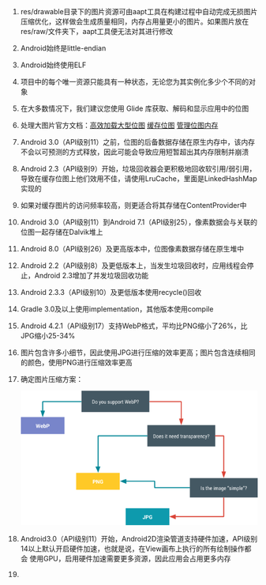 1. res/drawable目录下的图片资源可由aapt工具在构建过程中自动完成无损图片压缩优化，这样做会生成质量相同，内存占用量更小的图片。如果图片放在
res/raw/文件夹下，aapt工具便无法对其进行修改
2. Android始终是little-endian
3. Android始终使用ELF
4. 项目中的每个唯一资源只能具有一种状态，无论您为其实例化多少个不同的对象
5. 在大多数情况下，我们建议您使用 Glide 库获取、解码和显示应用中的位图
6. 处理大图片官方文档：[高效加载大型位图](https://developer.android.google.cn/topic/performance/graphics/load-bitmap?hl=zh_cn) 
 [缓存位图](https://developer.android.google.cn/topic/performance/graphics/cache-bitmap?hl=zh_cn)
 [管理位图内存](https://developer.android.google.cn/topic/performance/graphics/manage-memory?hl=zh_cn)
7. Android 3.0（API级别11）之前，位图的后备数据存储在原生内存中，该内存不会以可预测的方式释放，因此可能会导致应用短暂超出其内存限制并崩溃
8. Android 2.3（API级别9）开始，垃圾回收器会更积极地回收软引用/弱引用，导致在缓存位图上他们效用不佳，请使用LruCache，里面是LinkedHashMap实现的
9. 如果对缓存图片的访问频率较高，则更适合将其存储在ContentProvider中
10. Android 3.0（API级别11）到Android 7.1（API级别25），像素数据会与关联的位图一起存储在Dalvik堆上
11. Android 8.0（API级别26）及更高版本中，位图像素数据存储在原生堆中
12. Android 2.2（API级别8）及更低版本上，当发生垃圾回收时，应用线程会停止，Android 2.3增加了并发垃圾回收功能
13. Android 2.3.3（API级别10）及更低版本使用recycle()回收
14. Gradle 3.0及以上使用implementation，其他版本使用compile
15. Android 4.2.1（API级别17）支持WebP格式，平均比PNG缩小了26%，比JPG缩小25-34%
16. 图片包含许多小细节，因此使用JPG进行压缩的效率更高；图片包含连续相同的颜色，使用PNG进行压缩效率更高
17. 确定图片压缩方案：

    ![](../../res/img/确定图片压缩方案.png)
18. Android3.0（API级别11）开始，Android2D渲染管道支持硬件加速，API级别14以上默认开启硬件加速，也就是说，在View画布上执行的所有绘制操作都会
使用GPU，启用硬件加速需要更多资源，因此应用会占用更多内存
19. 